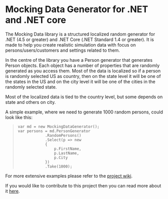 # Mocking Data Generator for .NET and .NET core

The Mocking Data library is a structured localized random generator for .NET (4.5 or greater) and .NET Core (.NET Standard 1.4 or greater). It is made to help you create realistic simulation data with focus on persons/users/customers and settings related to them. 

In the centre of the library you have a Person generator that generates Person objects. Each object has a number of properties that are randomly generated as you access them. Most of the data is localized so if a person is randomly selected US as country, then on the state level it will be one of the states in the US and on the city level it will be one of the cities in the randomly selected state.

Most of the localized data is tied to the country level, but some depends on state and others on city.

A simple example, where we need to generate 1000 random persons, could look like this:
>     var md = new MockingDataGenerator();
>     var persons = md.PersonGenerator
>                 .RandomPersons()
>                 .Select(p => new
>                 {
>                     p.FirstName,
>                     p.LastName,
>                     p.City
>                 })
>                 .Take(1000);

For more extensive examples please refer to the [project wiki](https://github.com/JohanOhlin/MockingData/wiki). 

If you would like to contribute to this project then you can read more about it [here](https://github.com/JohanOhlin/MockingData/wiki/Contributions).
